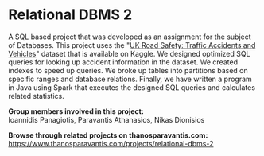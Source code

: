 # Relational DBMS 2
A SQL based project that was developed as an assignment for the subject of Databases. This project uses the "[UK Road Safety: Traffic Accidents and Vehicles](https://www.kaggle.com/tsiaras/uk-road-safety-accidents-and-vehicles/home)" dataset that is available on Kaggle. We designed optimized SQL queries for looking up accident information in the dataset. We created indexes to speed up queries. We broke up tables into partitions based on specific ranges and database relations. Finally, we have written a program in Java using Spark that executes the designed SQL queries and calculates related statistics.

**Group members involved in this project:**  
Ioannidis Panagiotis, Paravantis Athanasios, Nikas Dionisios

**Browse through related projects on thanosparavantis.com:**  
https://www.thanosparavantis.com/projects/relational-dbms-2
